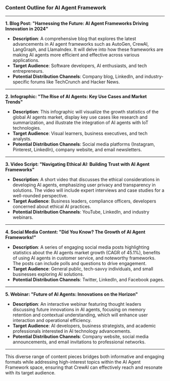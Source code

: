 ### Content Outline for AI Agent Framework

---

**1. Blog Post: "Harnessing the Future: AI Agent Frameworks Driving Innovation in 2024"**  
- **Description**: A comprehensive blog that explores the latest advancements in AI agent frameworks such as AutoGen, CrewAI, LangGraph, and LlamaIndex. It will delve into how these frameworks are making AI agents more efficient and effective across various applications.  
- **Target Audience**: Software developers, AI enthusiasts, and tech entrepreneurs.  
- **Potential Distribution Channels**: Company blog, LinkedIn, and industry-specific forums like TechCrunch and Hacker News.  

---

**2. Infographic: "The Rise of AI Agents: Key Use Cases and Market Trends"**  
- **Description**: This infographic will visualize the growth statistics of the global AI agents market, display key use cases like research and summarization, and illustrate the integration of AI agents with IoT technologies.  
- **Target Audience**: Visual learners, business executives, and tech analysts.  
- **Potential Distribution Channels**: Social media platforms (Instagram, Pinterest, LinkedIn), company website, and email newsletters.  

---

**3. Video Script: "Navigating Ethical AI: Building Trust with AI Agent Frameworks"**  
- **Description**: A short video that discusses the ethical considerations in developing AI agents, emphasizing user privacy and transparency in solutions. The video will include expert interviews and case studies for a well-rounded perspective.  
- **Target Audience**: Business leaders, compliance officers, developers concerned about ethical AI practices.  
- **Potential Distribution Channels**: YouTube, LinkedIn, and industry webinars.  

---

**4. Social Media Content: "Did You Know? The Growth of AI Agent Frameworks!"**  
- **Description**: A series of engaging social media posts highlighting statistics about the AI agents market growth (CAGR of 45.1%), benefits of using AI agents in customer service, and noteworthy frameworks. The posts can include polls and questions to drive engagement.  
- **Target Audience**: General public, tech-savvy individuals, and small businesses exploring AI solutions.  
- **Potential Distribution Channels**: Twitter, LinkedIn, and Facebook pages.

---

**5. Webinar: "Future of AI Agents: Innovations on the Horizon"**  
- **Description**: An interactive webinar featuring thought leaders discussing future innovations in AI agents, focusing on memory retention and contextual understanding, which will enhance user interaction and operational efficiency.   
- **Target Audience**: AI developers, business strategists, and academic professionals interested in AI technology advancements.  
- **Potential Distribution Channels**: Company website, social media announcements, and email invitations to professional networks.

---

This diverse range of content pieces bridges both informative and engaging formats while addressing high-interest topics within the AI Agent Framework space, ensuring that CrewAI can effectively reach and resonate with its target audience.